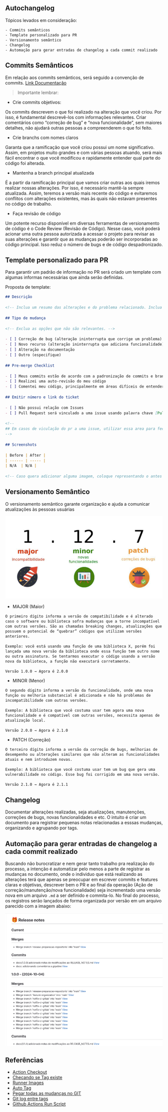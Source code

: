 ## Autochangelog

Tópicos levados em consideração:

```
- Commits semânticos
- Template personalizado para PR
- Versionamento semântico
- Changelog
- Automação para gerar entradas de changelog a cada commit realizado
```

## Commits Semânticos

Em relação aos commits semânticos, será seguido a convenção de commits.
[Link Documentação](link)

> Importante lembrar:

- Crie commits objetivos:

Os commits descrevem o que foi realizado na alteração que você criou. Por isso, é fundamental descrevê-los com informações relevantes. Criar comentários como “correção de bug” e “nova funcionalidade”, sem maiores detalhes, não ajudará outras pessoas a compreenderem o que foi feito.

- Crie branchs com nomes claros

Garanta que a ramificação que você criou possui um nome significativo. Assim, em projetos muito grandes e com várias pessoas atuando, será mais fácil encontrar o que você modificou e rapidamente entender qual parte do código foi alterada.

- Mantenha a branch principal atualizada

É a partir da ramificação principal que vamos criar outras aos quais iremos realizar nossas alterações. Por isso, é necessário mantê-la sempre atualizada. Assim, teremos a versão mais recente do código e evitaremos conflitos com alterações existentes, mas às quais não estavam presentes no código de trabalho.

- Faça revisão de código

Um potente recurso disponível em diversas ferramentas de versionamento de código é o Code Review (Revisão de Código). Nesse caso, você poderá acionar uma outra pessoa autorizada a acessar o projeto para revisar as suas alterações e garantir que as mudanças poderão ser incorporadas ao código principal. Isso reduz o número de bugs e de código despadronizado. 

## Template personalizado para PR

Para garantir um padrão de informação no PR será criado um template com algumas informas necessárias que ainda serão definidas.

Proposta de template:

```md
## Descrição

<!-- Inclua um resumo das alterações e do problema relacionado. Inclua também motivação e contexto relevantes. Liste todas as dependências necessárias para essa alteração. -->

## Tipo de mudança

<!-- Exclua as opções que não são relevantes. -->

- [ ] Correção de bug (alteração ininterrupta que corrige um problema)
- [ ] Novo recurso (alteração ininterrupta que adiciona funcionalidade)
- [ ] Alteração na documentação
- [ ] Outro (especifique)

## Pre-merge Checklist

- [ ] Meus commits estão de acordo com a padronização de commits e branchs estabelecidos. [Gitflow]
- [ ] Realizei uma auto-revisão do meu código
- [ ] Comentei meu código, principalmente em áreas difíceis de entender

## Emitir número e link do ticket

- [ ] Não possui relação com Issues 
- [ ] Pull Request será vinculado a uma issue usando palavra chave [Pull request vinculado a uma issue]

<!--
## Em casos de viculação do pr a uma issue, utilizar essa area para fechamento.
-->

## Screenshots

| Before | After |
| ------ | ----- |
| N/A  | N/A |

<!-- Caso quera adicionar alguma imagem, coloque representando o antes e depois substituindo "N/A">
```



## Versionamento Semântico

O versionamento semântico garante organização e ajuda a comunicar atualizações às pessoas usuárias

<p align="center">
  <img alt="VERSIONAMENTO" src="data/version.png">
</p>

- MAJOR (Maior)

```
O primeiro dígito informa a versão de compatibilidade e é alterado caso o software ou biblioteca sofra mudanças que a torne incompatível com outras versões. São as chamadas breaking changes, atualizações que possuem o potencial de “quebrar” códigos que utilizam versões anteriores.

Exemplo: você está usando uma função de uma biblioteca X, porém foi lançada uma nova versão da biblioteca onde essa função tem outro nome ou outra assinatura. Se tentarmos executar o código usando a versão nova da biblioteca, a função não executará corretamente.

Versão 1.0.0 → Agora é 2.0.0
```

- MINOR (Menor)

```
O segundo dígito informa a versão da funcionalidade, onde uma nova função ou melhoria substancial é adicionada e não há problemas de incompatibilidade com outras versões.

Exemplo: A biblioteca que você costuma usar tem agora uma nova funcionalidade e é compatível com outras versões, necessita apenas de atualização local.

Versão 2.0.0 → Agora é 2.1.0
```

- PATCH (Correção)

```
O terceiro dígito informa a versão da correção de bugs, melhorias de desempenho ou alterações similares que não alteram as funcionalidades atuais e nem introduzem novas.

Exemplo: A biblioteca que você costuma usar tem um bug que gera uma vulnerabilidade no código. Esse bug foi corrigido em uma nova versão.

Versão 2.1.0 → Agora é 2.1.1
```

## Changelog

Documentar alterações realizadas, seja atualizações, manutenções, correções de bugs, novas funcionalidades e etc. O intuito é criar um documento para registrar pequenas notas relacionadas a esssas mudanças, organizando e agrupando por tags. 

## Automação para gerar entradas de changelog a cada commit realizado

Buscando não burocratizar e nem gerar tanto trabalho pra realização do processo, a intenção é automatizar pelo menos a parte de registrar as mudanças no documento, onde o individuo que está realizando as alterações terá que apenas se preocupar em escrever commits e features claras e objetivas, descrever bem o PR e ao final da operação (Ação de correção/manutenção/nova funcionalidade) seja incrementado uma versão nova em um arquivo `.md` a ser definido e commita-lo. No final do processo, os registros serão lançados de forma organizada por versão em um arquivo parecido com a imagem abaixo:

<p align="center">
  <img alt="CHANGELOG" src="data/changelog.png">
</p>

## Referências

- [Action Checkout](https://github.com/actions/checkout)
- [Checando se Tag existe](https://stackoverflow.com/questions/17790123/shell-check-if-a-git-tag-exists-in-an-if-else-statement)
- [Runner Images](https://github.com/actions/runner-images)
- [Auto Tag](https://stackoverflow.com/questions/69507324/gitlab-ci-cd-auto-tagging-release)
- [Pegar todas as mudanças no GIT](https://stackoverflow.com/questions/7387612/git-changelog-how-to-get-all-changes-up-to-a-specific-tag)
- [Git log entre tags](https://stackoverflow.com/questions/8136178/git-log-between-tags)
- [Github Actions Run Script](https://stackoverflow.com/questions/65609835/run-a-bash-script-located-in-public-folder-github-actions)

